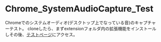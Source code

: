 # Chrome_SystemAudioCapture_Test
Chromeでのシステムオーディオ(デスクトップ上でなっている音)のキャプチャーテスト。
cloneしたら、まずextensionフォルダ内の拡張機能をインストールしその後、[テストページ](https://turbographics2000.github.io/Chrome_SystemAudioCapture_Test/)にアクセス。
